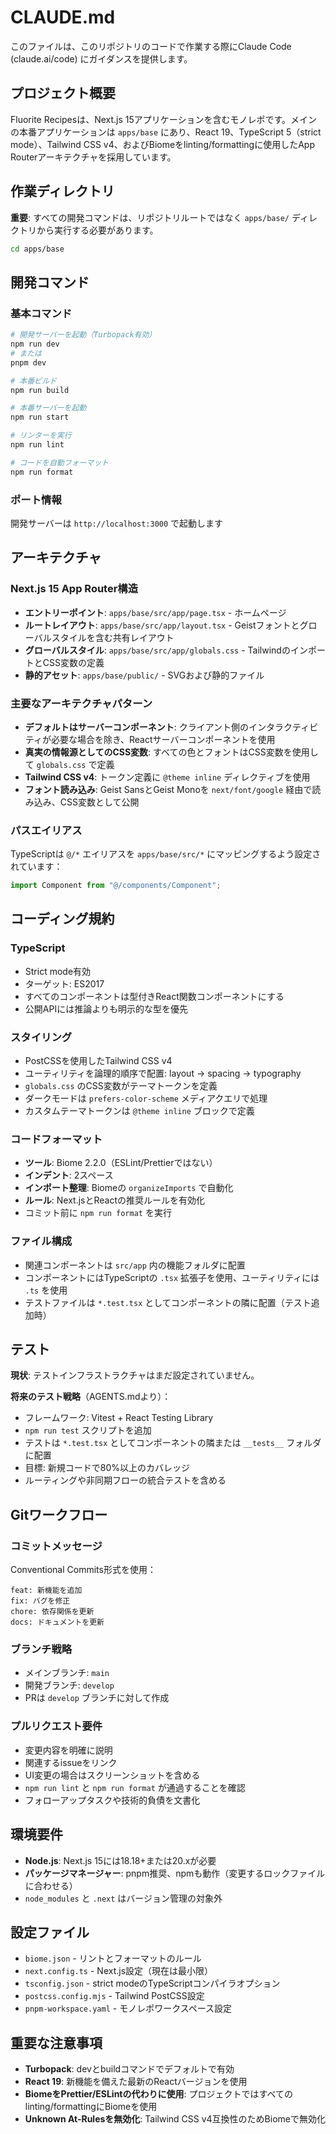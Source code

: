 # CLAUDE.md

このファイルは、このリポジトリのコードで作業する際にClaude Code (claude.ai/code) にガイダンスを提供します。

## プロジェクト概要

Fluorite Recipesは、Next.js 15アプリケーションを含むモノレポです。メインの本番アプリケーションは `apps/base` にあり、React 19、TypeScript 5（strict mode）、Tailwind CSS v4、およびBiomeをlinting/formattingに使用したApp Routerアーキテクチャを採用しています。

## 作業ディレクトリ

**重要**: すべての開発コマンドは、リポジトリルートではなく `apps/base/` ディレクトリから実行する必要があります。

```bash
cd apps/base
```

## 開発コマンド

### 基本コマンド

```bash
# 開発サーバーを起動（Turbopack有効）
npm run dev
# または
pnpm dev

# 本番ビルド
npm run build

# 本番サーバーを起動
npm run start

# リンターを実行
npm run lint

# コードを自動フォーマット
npm run format
```

### ポート情報

開発サーバーは `http://localhost:3000` で起動します

## アーキテクチャ

### Next.js 15 App Router構造

- **エントリーポイント**: `apps/base/src/app/page.tsx` - ホームページ
- **ルートレイアウト**: `apps/base/src/app/layout.tsx` - Geistフォントとグローバルスタイルを含む共有レイアウト
- **グローバルスタイル**: `apps/base/src/app/globals.css` - TailwindのインポートとCSS変数の定義
- **静的アセット**: `apps/base/public/` - SVGおよび静的ファイル

### 主要なアーキテクチャパターン

- **デフォルトはサーバーコンポーネント**: クライアント側のインタラクティビティが必要な場合を除き、Reactサーバーコンポーネントを使用
- **真実の情報源としてのCSS変数**: すべての色とフォントはCSS変数を使用して `globals.css` で定義
- **Tailwind CSS v4**: トークン定義に `@theme inline` ディレクティブを使用
- **フォント読み込み**: Geist SansとGeist Monoを `next/font/google` 経由で読み込み、CSS変数として公開

### パスエイリアス

TypeScriptは `@/*` エイリアスを `apps/base/src/*` にマッピングするよう設定されています：

```typescript
import Component from "@/components/Component";
```

## コーディング規約

### TypeScript

- Strict mode有効
- ターゲット: ES2017
- すべてのコンポーネントは型付きReact関数コンポーネントにする
- 公開APIには推論よりも明示的な型を優先

### スタイリング

- PostCSSを使用したTailwind CSS v4
- ユーティリティを論理的順序で配置: layout → spacing → typography
- `globals.css` のCSS変数がテーマトークンを定義
- ダークモードは `prefers-color-scheme` メディアクエリで処理
- カスタムテーマトークンは `@theme inline` ブロックで定義

### コードフォーマット

- **ツール**: Biome 2.2.0（ESLint/Prettierではない）
- **インデント**: 2スペース
- **インポート整理**: Biomeの `organizeImports` で自動化
- **ルール**: Next.jsとReactの推奨ルールを有効化
- コミット前に `npm run format` を実行

### ファイル構成

- 関連コンポーネントは `src/app` 内の機能フォルダに配置
- コンポーネントにはTypeScriptの `.tsx` 拡張子を使用、ユーティリティには `.ts` を使用
- テストファイルは `*.test.tsx` としてコンポーネントの隣に配置（テスト追加時）

## テスト

**現状**: テストインフラストラクチャはまだ設定されていません。

**将来のテスト戦略**（AGENTS.mdより）：

- フレームワーク: Vitest + React Testing Library
- `npm run test` スクリプトを追加
- テストは `*.test.tsx` としてコンポーネントの隣または `__tests__` フォルダに配置
- 目標: 新規コードで80%以上のカバレッジ
- ルーティングや非同期フローの統合テストを含める

## Gitワークフロー

### コミットメッセージ

Conventional Commits形式を使用：

```
feat: 新機能を追加
fix: バグを修正
chore: 依存関係を更新
docs: ドキュメントを更新
```

### ブランチ戦略

- メインブランチ: `main`
- 開発ブランチ: `develop`
- PRは `develop` ブランチに対して作成

### プルリクエスト要件

- 変更内容を明確に説明
- 関連するissueをリンク
- UI変更の場合はスクリーンショットを含める
- `npm run lint` と `npm run format` が通過することを確認
- フォローアップタスクや技術的負債を文書化

## 環境要件

- **Node.js**: Next.js 15には18.18+または20.xが必要
- **パッケージマネージャー**: pnpm推奨、npmも動作（変更するロックファイルに合わせる）
- `node_modules` と `.next` はバージョン管理の対象外

## 設定ファイル

- `biome.json` - リントとフォーマットのルール
- `next.config.ts` - Next.js設定（現在は最小限）
- `tsconfig.json` - strict modeのTypeScriptコンパイラオプション
- `postcss.config.mjs` - Tailwind PostCSS設定
- `pnpm-workspace.yaml` - モノレポワークスペース設定

## 重要な注意事項

- **Turbopack**: devとbuildコマンドでデフォルトで有効
- **React 19**: 新機能を備えた最新のReactバージョンを使用
- **BiomeをPrettier/ESLintの代わりに使用**: プロジェクトではすべてのlinting/formattingにBiomeを使用
- **Unknown At-Rulesを無効化**: Tailwind CSS v4互換性のためBiomeで無効化
